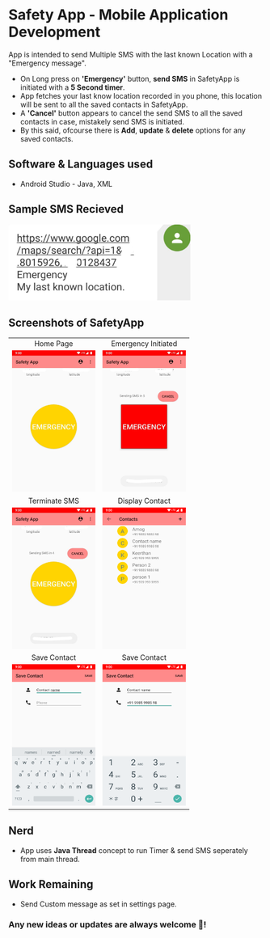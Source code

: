 

# Safety App - Mobile Application Development

  App is intended to send Multiple SMS with the last known Location with a "Emergency message". </br>
 - On Long press on **'Emergency'** button, **send SMS** in SafetyApp is initiated with a **5 Second timer**. </br>
 - App fetches your last know location recorded in you phone, this location will be sent to all the saved contacts in SafetyApp. </br>  
 - A **'Cancel'** button appears to cancel the send SMS to all the saved contacts in case, mistakely send SMS is initiated. </br>
 - By this said, ofcourse there is **Add**, **update** & **delete** options for any saved contacts. </br>

## Software & Languages used
- Android Studio - Java, XML

## Sample SMS Recieved

<img src="./docs/assets/myLastKnownLocation.jpg" alt="MyLastKnownLocation" width="360" height="150">


## Screenshots of SafetyApp

|  |  |
|:-------------------------:|:-------------------------:|
| Home Page | Emergency Initiated|
| <img alt="" src="./docs/assets/home_page.png" width="165" height="280"> |<img alt="" src="./docs/assets/send_sms.png" width="165" height="280">|
| Terminate SMS | Display Contact |
|<img alt="" src="./docs/assets/cancel_send_sms.png" width="165" height="280">|<img alt="" src="./docs/assets/display_contact.png" width="165" height="280">|
| Save Contact | Save Contact |
|<img alt="" src="./docs/assets/add_contact_name.png" width="165" height="280">|<img alt="" src="./docs/assets/add_contact_phone.png" width="165" height="280">|

## Nerd
- App uses **Java Thread** concept to run Timer & send SMS seperately from main thread.

## Work Remaining
- Send Custom message as set in settings page.

### Any new ideas or updates are always welcome 🤗!
